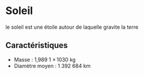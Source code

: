 # Soleil
le soleil est une étoile autour de laquelle gravite la terre 

## Caractéristiques

- Masse : 1,989 1 × 1030 kg
- Diamètre moyen : 1 392 684 km
